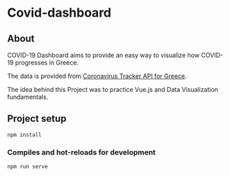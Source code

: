 # Covid-dashboard

## About

COVID-19 Dashboard aims to provide an easy way to visualize how COVID-19 progresses in Greece.

The data is provided from [Coronavirus Tracker API for Greece](https://github.com/Covid-19-Response-Greece/covid19-greece-api).

The idea behind this Project was to practice Vue.js and Data Visualization fundamentals.

## Project setup

```
npm install
```

### Compiles and hot-reloads for development

```
npm run serve
```
